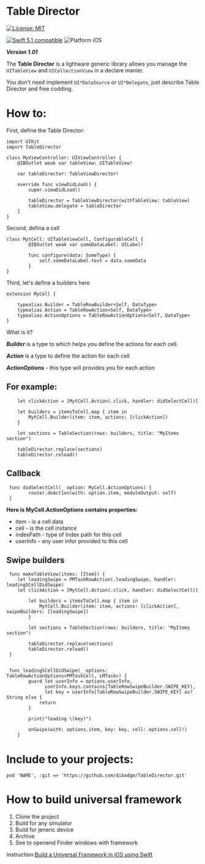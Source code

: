# Table Director

[![License: MIT](https://img.shields.io/badge/License-MIT-yellow.svg)](https://opensource.org/licenses/MIT) 

<p align="left">
	<a href="https://developer.apple.com/swift"><img src="https://img.shields.io/badge/Swift_5.1-compatible-4BC51D.svg?style=flat" alt="Swift 5.1 compatible" /></a>
	<img src="https://img.shields.io/badge/platform-iOS-blue.svg?style=flat" alt="Platform iOS" />
</p>

***Version 1.01***

The **Table Director** is a lightware generic library allows you manage the `UITableView` and `UICollectionView` in a declare manier.

You don't need implement `UI*DataSource` or `UI*Delegate`, just describe Table Director and free codding.


# How to:

First, define the Table Director:
  
    import UIKit
    import TableDirector
  
    class MyViewController: UIViewController {
        @IBOutlet weak var tableView: UITableView!
      
        var tableDirector: TableViewDirector!
        
        override func viewDidLoad() {
            super.viewDidLoad()

            tableDirector = TableViewDirector(withTableView: tableView)
            tableView.delegate = tableDirector
        }
    }
Second, defina a cell

```
class MytCell: UITableViewCell, ConfigurableCell {
        @IBOutlet weak var someDataLabel: UILabel!

        func configure(data: SomeType) {
            self.someDataLabel.text = data.someData
        }
}
```

Third, let's define a builders here

```
extension MyCell {
  
    typealias Builder = TableRowBuilder<Self, DataType>
    typealias Action = TableRowAction<Self, DataType>
    typealias ActionOptions = TableRowActionOptions<Self, DataType>
}
```

What is it?

***Builder*** is a type to which helps you define the actions for each cell.

***Action*** is a type to define the action for each cell

***ActionOptions*** - this type will provides you for each action

## For example:

```
    let clickAction = [MytCell.Action(.click, handler: didSelectCell)]
    
    let builders = itemsToCell.map { item in 
        MytCell.Builder(item: item, actions: [clickAction])
    }
    
    let sections = TableSection(rows: builders, title: "MyItems section")
    
    tableDirector.replace(sections)
    tableDirector.reload()
 ```

## Callback

```
 func didSelectCell(_ option: MyCell.ActionOptions) {
        router.doAction(with: option.item, moduleOutput: self)
 }
```

**Here is MyCell.ActionOptions contains properties:** 

* item - is a cell data
* cell - is the cell instance
* indexPath - type of Index path for this cell
* userInfo - any user infor provided to this cell

## Swipe builders

```
 func makeTableView(items: [Item]) {
 	let leadingSwipe = PMTaskRowAction(.leadingSwipe, handler: leadingSCellDidSwipe)
	let clickAction = [MytCell.Action(.click, handler: didSelectCell)]
    
    	let builders = itemsToCell.map { item in 
        	MytCell.Builder(item: item, actions: [clickAction], swipeBuilders: [leadingSwipe])
    	}
    
    	let sections = TableSection(rows: builders, title: "MyItems section")
    
    	tableDirector.replace(sections)
    	tableDirector.reload()
 }


 func leadingSCellDidSwipe(_ options: TableRowActionOptions<PMTaskCell, LMTask>) {
        guard let userInfo = options.userInfo,
              userInfo.keys.contains(TableRowSwipeBuilder.SWIPE_KEY),
              let key = userInfo[TableRowSwipeBuilder.SWIPE_KEY] as? String else {
            return
        }

        print("leading \(key)")

        onSwipe(with: options.item, key: key, cell: options.cell!)
    }
```

# Include to your projects:

	pod 'NAME', :git => 'https://github.com/dibadgo/TableDirector.git'

# How to build universal framework
1. Clone the project
2. Build for any simulator
3. Build for jeneric device
4. Archive
5. See to openend Finder windows with framework

Instruction:[Build a Universal Framework in iOS using Swift](https://medium.com/swiftindia/build-a-custom-universal-framework-on-ios-swift-549c084de7c8)
